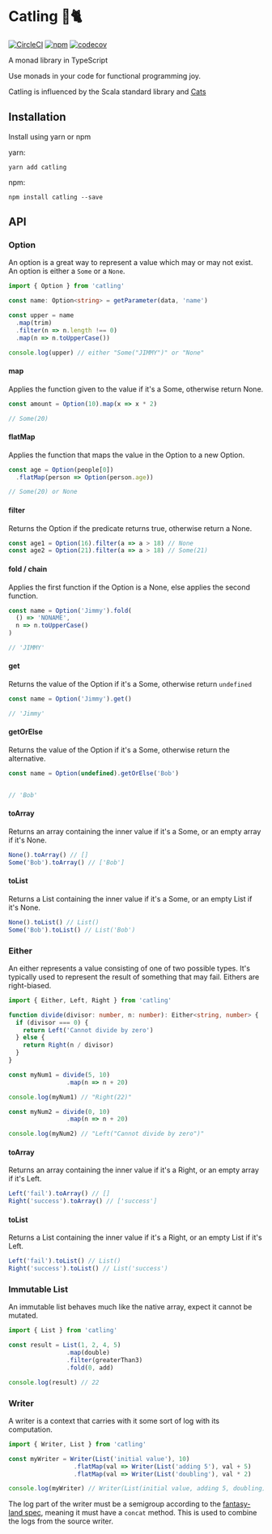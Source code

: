 # Catling 🔫🐈

[![CircleCI](https://img.shields.io/circleci/project/github/harrygr/catling.svg?style=flat-square)](https://circleci.com/gh/harrygr/catling) [![npm](https://img.shields.io/npm/v/catling.svg?style=flat-square)](https://www.npmjs.com/package/catling) [![codecov](https://codecov.io/gh/harrygr/catling/branch/master/graph/badge.svg)](https://codecov.io/gh/harrygr/catling)



A monad library in TypeScript

Use monads in your code for functional programming joy.

Catling is influenced by the Scala standard library and [Cats][cats]

## Installation

Install using yarn or npm

yarn:

```
yarn add catling
```

npm:

```
npm install catling --save
```

## API

### Option

An option is a great way to represent a value which may or may not exist. An option is either a `Some` or a `None`.

```typescript
import { Option } from 'catling'

const name: Option<string> = getParameter(data, 'name')

const upper = name
  .map(trim)
  .filter(n => n.length !== 0)
  .map(n => n.toUpperCase())

console.log(upper) // either "Some("JIMMY")" or "None"
```

#### map

Applies the function given to the value if it's a Some, otherwise return None.

```typescript
const amount = Option(10).map(x => x * 2)

// Some(20)
```

#### flatMap

Applies the function that maps the value in the Option to a new Option.

```typescript
const age = Option(people[0])
  .flatMap(person => Option(person.age))

// Some(20) or None
```

#### filter

Returns the Option if the predicate returns true, otherwise return a None.

```typescript
const age1 = Option(16).filter(a => a > 18) // None
const age2 = Option(21).filter(a => a > 18) // Some(21)
```


#### fold / chain

Applies the first function if the Option is a None, else applies the second function.

```typescript
const name = Option('Jimmy').fold(
  () => 'NONAME',
  n => n.toUpperCase()
)

// 'JIMMY'
```

#### get

Returns the value of the Option if it's a Some, otherwise return `undefined`

```typescript
const name = Option('Jimmy').get()

// 'Jimmy'
```

#### getOrElse

Returns the value of the Option if it's a Some, otherwise return the alternative.

```typescript
const name = Option(undefined).getOrElse('Bob')


// 'Bob'
```

#### toArray

Returns an array containing the inner value if it's a Some, or an empty array if it's None.

```typescript
None().toArray() // []
Some('Bob').toArray() // ['Bob']
```

#### toList

Returns a List containing the inner value if it's a Some, or an empty List if it's None.

```typescript
None().toList() // List()
Some('Bob').toList() // List('Bob')
```

### Either

An either represents a value consisting of one of two possible types.
It's typically used to represent the result of something that may fail. Eithers are right-biased.

```typescript
import { Either, Left, Right } from 'catling'

function divide(divisor: number, n: number): Either<string, number> {
  if (divisor === 0) {
    return Left('Cannot divide by zero')
  } else {
    return Right(n / divisor)
  }
}

const myNum1 = divide(5, 10)
                .map(n => n + 20)

console.log(myNum1) // "Right(22)"

const myNum2 = divide(0, 10)
                .map(n => n + 20)

console.log(myNum2) // "Left("Cannot divide by zero")"
```

#### toArray

Returns an array containing the inner value if it's a Right, or an empty array if it's Left.

```typescript
Left('fail').toArray() // []
Right('success').toArray() // ['success']
```

#### toList

Returns a List containing the inner value if it's a Right, or an empty List if it's Left.

```typescript
Left('fail').toList() // List()
Right('success').toList() // List('success')
```

### Immutable List

An immutable list behaves much like the native array, expect it cannot be mutated.

```typescript
import { List } from 'catling'

const result = List(1, 2, 4, 5)
                .map(double)
                .filter(greaterThan3)
                .fold(0, add)

console.log(result) // 22
```

### Writer

A writer is a context that carries with it some sort of log with its computation.

```typescript
import { Writer, List } from 'catling'

const myWriter = Writer(List('initial value'), 10)
                  .flatMap(val => Writer(List('adding 5'), val + 5)
                  .flatMap(val => Writer(List('doubling'), val * 2)

console.log(myWriter) // Writer(List(initial value, adding 5, doubling), 30)
```

The log part of the writer must be a semigroup according to the [fantasy-land spec][fantasy-land-semigroup], meaning it must have a `concat` method. This is used to combine the logs from the source writer.


[cats]: https://github.com/typelevel/cats
[fantasy-land-semigroup]: https://github.com/fantasyland/fantasy-land#semigroup